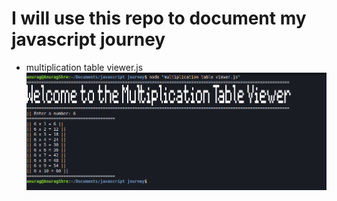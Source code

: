 # I will use this repo to document my javascript journey

- multiplication table viewer.js
![multiplication table viewer.js](/imgs/multiplication%20table%20viewer.png)
